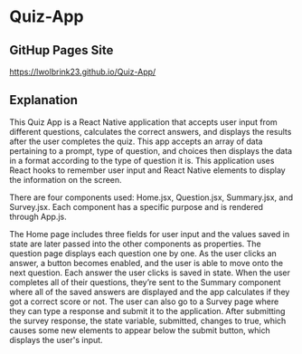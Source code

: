 # Quiz-App

## GitHup Pages Site
https://lwolbrink23.github.io/Quiz-App/ 


## Explanation

This Quiz App is a React Native application that accepts user input from different questions, calculates the correct answers, and displays the results after the user completes the quiz. This app accepts an array of data pertaining to a prompt, type of question, and choices then displays the data in a format according to the type of question it is. This application uses React hooks to remember user input and React Native elements to display the information on the screen. 

There are four components used: Home.jsx, Question.jsx, Summary.jsx, and Survey.jsx. Each component has a specific purpose and is rendered through App.js.

The Home page includes three fields for user input and the values saved in state are later passed into the other components as properties. The question page displays each question one by one. As the user clicks an answer, a button becomes enabled, and the user is able to move onto the next question. Each answer the user clicks is saved in state. When the user completes all of their questions, they’re sent to the Summary component where all of the saved answers are displayed and the app calculates if they got a correct score or not. The user can also go to a Survey page where they can type a response and submit it to the application. After submitting the survey response, the state variable, submitted, changes to true, which causes some new elements to appear below the submit button, which displays the user's input.
